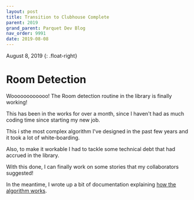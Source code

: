 ```yaml
---
layout: post
title: Transition to Clubhouse Complete
parent: 2019
grand_parent: Parquet Dev Blog
nav_order: 9991
date: 2019-08-08
---
```

August 8, 2019
{: .float-right}

# Room Detection

Woooooooooooo!  The Room detection routine in the library is finally working!

This has been in the works for over a month, since I haven't had as much coding time since starting my new job.

This i sthe  most complex algorithm I've designed in the past few years and it took a lot of white-boarding.

Also, to make it workable I had to tackle some technical debt that had accrued in the library.

With this done, I can finally work on some stories that my collaborators suggested!

In the meantime, I wrote up a bit of documentation explaining [how the algorithm works](https://github.com/mxashlynn/Parquet/blob/main/Documentation/4.-Room_Detection_and_Type_Assignment.md).
